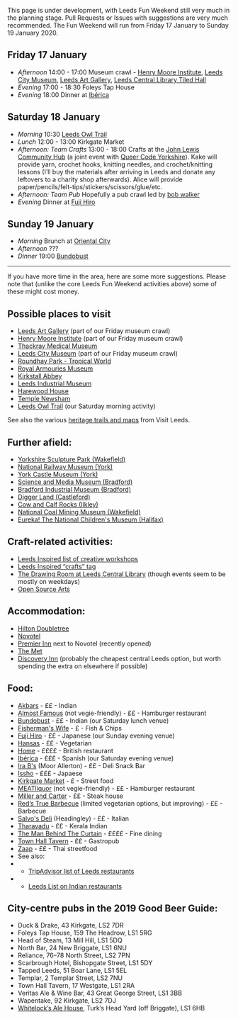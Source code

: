 This page is under development, with Leeds Fun Weekend still very much in the planning stage.  Pull Requests or Issues with suggestions are very much recommended.  The Fun Weekend will run from Friday 17 January to Sunday 19 January 2020.

## Friday 17 January

* *Afternoon* 14:00 - 17:00 Museum crawl - [Henry Moore Institute](https://www.henry-moore.org/visit/henry-moore-institute), [Leeds City Museum](http://www.leeds.gov.uk/museumsandgalleries/Pages/Leeds-City-Museum.aspx), [Leeds Art Gallery](http://www.leeds.gov.uk/museumsandgalleries/Pages/Leeds-Art-Gallery.aspx), [Leeds Central Library Tiled Hall](https://secretlibraryleeds.net/2014/04/11/leeds-central-library-tiled-hall/)
* *Evening* 17:00 - 18:30 Foleys Tap House
* *Evening* 18:00 Dinner at [Ibérica](https://www.ibericarestaurants.com/restaurants/iberica-leeds/)

## Saturday 18 January

* *Morning* 10:30 [Leeds Owl Trail](http://www.leedsowltrail.com/)
* *Lunch* 12:00 - 13:00 Kirkgate Market
* *Afternoon: Team Crafts* 13:00 - 18:00 Crafts at the [John Lewis Community Hub](https://www.through-the-maze.org.uk/john-lewis-community-room-leeds/) (a joint event with [Queer Code Yorkshire](https://twitter.com/QueerCodeYorks)).  Kake will provide yarn, crochet hooks, knitting needles, and crochet/knitting lessons (I’ll buy the materials after arriving in Leeds and donate any leftovers to a charity shop afterwards).  Alice will provide paper/pencils/felt-tips/stickers/scissors/glue/etc.
* *Afternoon: Team Pub* Hopefully a pub crawl led by [bob walker](https://randomness.org.uk/)
* *Evening* Dinner at [Fuji Hiro](https://merrioncentre.co.uk/units/fuji-hiro)


## Sunday 19 January

* *Morning* Brunch at [Oriental City](https://www.orientalcityrestaurant.com)
* *Afternoon* ???
* *Dinner* 19:00 [Bundobust](http://bundobust.com/leeds/)


---

If you have more time in the area, here are some more suggestions.  Please note that (unlike the core Leeds Fun Weekend activities above) some of these might cost money.

## Possible places to visit

* [Leeds Art Gallery](http://www.leeds.gov.uk/museumsandgalleries/Pages/Leeds-Art-Gallery.aspx) (part of our Friday museum crawl)
* [Henry Moore Institute](https://www.henry-moore.org/visit/henry-moore-institute) (part of our Friday museum crawl)
* [Thackray Medical Museum](http://www.thackraymedicalmuseum.co.uk/)
* [Leeds City Museum](http://www.leeds.gov.uk/museumsandgalleries/Pages/Leeds-City-Museum.aspx) (part of our Friday museum crawl)
* [Roundhay Park - Tropical World](http://www.roundhaypark.org.uk/tropical-world-leeds/)
* [Royal Armouries Museum](https://royalarmouries.org/visit-us/leeds)
* [Kirkstall Abbey](http://www.leeds.gov.uk/museumsandgalleries/Pages/Kirkstall-Abbey.aspx)
* [Leeds Industrial Museum](http://www.leeds.gov.uk/museumsandgalleries/Pages/armleymills.aspx)
* [Harewood House](http://harewood.org/)
* [Temple Newsham](http://www.leeds.gov.uk/museumsandgalleries/Pages/Temple-Newsam.aspx)
* [Leeds Owl Trail](http://www.leedsowltrail.com/) (our Saturday morning activity)

See also the various [heritage trails and maps](https://www.visitleeds.co.uk/maps-and-more/) from Visit Leeds.

## Further afield:

* [Yorkshire Sculpture Park (Wakefield)](https://ysp.org.uk/)
* [National Railway Museum (York)](http://www.nrm.org.uk/)
* [York Castle Museum (York)](https://www.yorkcastlemuseum.org.uk/)
* [Science and Media Museum (Bradford)](https://www.scienceandmediamuseum.org.uk/)
* [Bradford Industrial Museum (Bradford)](http://www.bradfordmuseums.org/venues/bradford-industrial-museum)
* [Digger Land (Castleford)](https://www.diggerland.com/)
* [Cow and Calf Rocks (Ilkley)](https://www.visitbradford.com/thedms.aspx?dms=3&venue=2182686)
* [National Coal Mining Museum (Wakefield)](https://www.ncm.org.uk/)
* [Eureka! The National Children's Museum (Halifax)](https://www.eureka.org.uk/)

## Craft-related activities:

* [Leeds Inspired list of creative workshops](https://www.leedsinspired.co.uk/creative-workshops-Leeds)
* [Leeds Inspired “crafts” tag](https://www.leedsinspired.co.uk/search?p=&wn=0&wt=3&ac=&df=&dt=&pg=&pp=2)
* [The Drawing Room at Leeds Central Library](https://www.leeds.gov.uk/leisure/libraries/music-and-art) (though events seem to be mostly on weekdays)
* [Open Source Arts](http://opensourcearts.co.uk/)

## Accommodation:

* [Hilton Doubletree](https://doubletree3.hilton.com/en/hotels/united-kingdom/doubletree-by-hilton-hotel-leeds-city-centre-LBACCDI/index.html)
* [Novotel](https://www.accorhotels.com/gb/hotel-3270-novotel-leeds-centre/index.shtml)
* [Premier Inn](https://www.premierinn.com/gb/en/hotels/england/west-yorkshire/leeds/leeds-city-centre-whitehall-road.html) next to Novotel (recently opened)
* [The Met](https://www.ihg.com/spnd/hotels/gb/en/leeds/leeks/hoteldetail)
* [Discovery Inn](https://discovery-inn-leeds.co.uk/) (probably the cheapest central Leeds option, but worth spending the extra on elsewhere if possible)

## Food:

* [Akbars](https://www.akbars.co.uk/) - ££ - Indian
* [Almost Famous](http://www.almostfamousburgers.com/leeds.html) (not vegie-friendly) - ££ - Hamburger restaurant
* [Bundobust](http://bundobust.com/leeds/) - ££ - Indian (our Saturday lunch venue)
* [Fisherman's Wife](https://thefishermanswife.co.uk/our-takeaways/) - £ - Fish & Chips
* [Fuji Hiro](https://merrioncentre.co.uk/units/fuji-hiro) - ££ - Japanese (our Sunday evening venue)
* [Hansas](http://hansasrestaurant.com/) - ££ - Vegetarian
* [Home](https://www.homeleeds.co.uk/) - ££££ - British restaurant
* [Ibérica](https://www.ibericarestaurants.com/restaurants/iberica-leeds/) - £££ - Spanish (our Saturday evening venue)
* [Ira B's](http://www.ira-bs.co.uk/) (Moor Allerton) - ££ - Deli Snack Bar
* [Issho](https://www.issho-restaurant.com/) - £££ - Japaese
* [Kirkgate Market](https://www.leeds.gov.uk/leedsmarkets/street-food-at-kirkgate) - £ - Street food
* [MEATliquor](https://meatliquor.com/restaurant/meatliquor-leeds/) (not vegie-friendly) - ££ - Hamburger restaurant
* [Miller and Carter](https://www.millerandcarter.co.uk/restaurants/yorkshire-and-the-humber/millerandcarterleedslight) - ££ - Steak house
* [Red’s True Barbecue](https://truebarbecue.com/leeds/) (limited vegetarian options, but improving) - ££ - Barbecue
* [Salvo's Deli](https://salvos.co.uk/) (Headingley) - ££ - Italian
* [Tharavadu](http://www.tharavadurestaurants.com/) - ££ - Kerala Indian
* [The Man Behind The Curtain](https://themanbehindthecurtain.co.uk/) - ££££ - Fine dining
* [Town Hall Tavern](http://townhalltavernleeds.com/) - ££ - Gastropub
* [Zaap](https://zaapthai.co.uk/locations/leeds/) - ££ - Thai streetfood
* See also:
* * [TripAdvisor list of Leeds restaurants](https://www.tripadvisor.co.uk/Restaurants-g186411-Leeds_West_Yorkshire_England.html])
* * [Leeds List on Indian restaurants](https://leeds-list.com/food-and-drink/feast-on-curries-pakoras-and-bhajis-at-the-finest-indian-restaurants-in-leeds/)

## City-centre pubs in the 2019 Good Beer Guide:

* Duck & Drake, 43 Kirkgate, LS2 7DR
* Foleys Tap House, 159 The Headrow, LS1 5RG
* Head of Steam, 13 Mill Hill, LS1 5DQ
* North Bar, 24 New Briggate, LS1 6NU
* Reliance, 76–78 North Street, LS2 7PN
* Scarbrough Hotel, Bishopgate Street, LS1 5DY
* Tapped Leeds, 51 Boar Lane, LS1 5EL
* Templar, 2 Templar Street, LS2 7NU
* Town Hall Tavern, 17 Westgate, LS1 2RA
* Veritas Ale & Wine Bar, 43 Great George Street, LS1 3BB
* Wapentake, 92 Kirkgate, LS2 7DJ
* [Whitelock’s Ale House](http://www.whitelocksleeds.com/), Turk’s Head Yard (off Briggate), LS1 6HB

